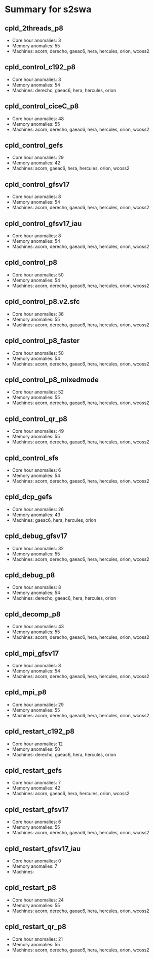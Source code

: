 # Summary for s2swa

## cpld_2threads_p8
- Core hour anomalies: 3
- Memory anomalies: 55
- Machines: acorn, derecho, gaeac6, hera, hercules, orion, wcoss2

## cpld_control_c192_p8
- Core hour anomalies: 3
- Memory anomalies: 54
- Machines: derecho, gaeac6, hera, hercules, orion

## cpld_control_ciceC_p8
- Core hour anomalies: 48
- Memory anomalies: 55
- Machines: acorn, derecho, gaeac6, hera, hercules, orion, wcoss2

## cpld_control_gefs
- Core hour anomalies: 29
- Memory anomalies: 42
- Machines: acorn, gaeac6, hera, hercules, orion, wcoss2

## cpld_control_gfsv17
- Core hour anomalies: 8
- Memory anomalies: 54
- Machines: acorn, derecho, gaeac6, hera, hercules, orion, wcoss2

## cpld_control_gfsv17_iau
- Core hour anomalies: 8
- Memory anomalies: 54
- Machines: acorn, derecho, gaeac6, hera, hercules, orion, wcoss2

## cpld_control_p8
- Core hour anomalies: 50
- Memory anomalies: 54
- Machines: acorn, derecho, gaeac6, hera, hercules, orion, wcoss2

## cpld_control_p8.v2.sfc
- Core hour anomalies: 36
- Memory anomalies: 55
- Machines: acorn, derecho, gaeac6, hera, hercules, orion, wcoss2

## cpld_control_p8_faster
- Core hour anomalies: 50
- Memory anomalies: 54
- Machines: acorn, derecho, gaeac6, hera, hercules, orion, wcoss2

## cpld_control_p8_mixedmode
- Core hour anomalies: 52
- Memory anomalies: 55
- Machines: acorn, derecho, gaeac6, hera, hercules, orion, wcoss2

## cpld_control_qr_p8
- Core hour anomalies: 49
- Memory anomalies: 55
- Machines: acorn, derecho, gaeac6, hera, hercules, orion, wcoss2

## cpld_control_sfs
- Core hour anomalies: 6
- Memory anomalies: 54
- Machines: acorn, derecho, gaeac6, hera, hercules, orion, wcoss2

## cpld_dcp_gefs
- Core hour anomalies: 26
- Memory anomalies: 43
- Machines: gaeac6, hera, hercules, orion

## cpld_debug_gfsv17
- Core hour anomalies: 32
- Memory anomalies: 55
- Machines: acorn, derecho, gaeac6, hera, hercules, orion, wcoss2

## cpld_debug_p8
- Core hour anomalies: 8
- Memory anomalies: 54
- Machines: derecho, gaeac6, hera, hercules, orion

## cpld_decomp_p8
- Core hour anomalies: 43
- Memory anomalies: 55
- Machines: acorn, derecho, gaeac6, hera, hercules, orion, wcoss2

## cpld_mpi_gfsv17
- Core hour anomalies: 8
- Memory anomalies: 54
- Machines: acorn, derecho, gaeac6, hera, hercules, orion, wcoss2

## cpld_mpi_p8
- Core hour anomalies: 29
- Memory anomalies: 55
- Machines: acorn, derecho, gaeac6, hera, hercules, orion, wcoss2

## cpld_restart_c192_p8
- Core hour anomalies: 12
- Memory anomalies: 50
- Machines: derecho, gaeac6, hera, hercules, orion

## cpld_restart_gefs
- Core hour anomalies: 7
- Memory anomalies: 42
- Machines: acorn, gaeac6, hera, hercules, orion, wcoss2

## cpld_restart_gfsv17
- Core hour anomalies: 6
- Memory anomalies: 55
- Machines: acorn, derecho, gaeac6, hera, hercules, orion, wcoss2

## cpld_restart_gfsv17_iau
- Core hour anomalies: 0
- Memory anomalies: 7
- Machines: 

## cpld_restart_p8
- Core hour anomalies: 24
- Memory anomalies: 55
- Machines: acorn, derecho, gaeac6, hera, hercules, orion, wcoss2

## cpld_restart_qr_p8
- Core hour anomalies: 21
- Memory anomalies: 55
- Machines: acorn, derecho, gaeac6, hera, hercules, orion, wcoss2

